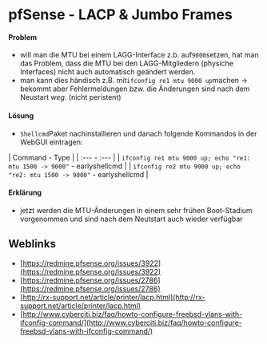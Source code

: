 # pfSense - LACP & Jumbo Frames


#### Problem

* will man die MTU bei einem LAGG-Interface z.b. auf`9000`setzen, hat man das Problem, dass die MTU bei den LAGG-Mitgliedern (physiche Interfaces) nicht auch automatisch geändert werden.
* man kann dies händisch z.B. mit`ifconfig re1 mtu 9000 up`machen → bekommt aber Fehlermeldungen bzw. die Änderungen sind nach dem Neustart _weg_. (nicht peristent)

#### Lösung
<!--more-->
* `Shellcmd`Paket nachinstallieren und danach folgende Kommandos in der WebGUI eintragen:


| Command - Type |
| :--- - :--- |
| `ifconfig re1 mtu 9000 up; echo "re1: mtu 1500 -> 9000"` - earlyshellcmd |
| `ifconfig re2 mtu 9000 up; echo "re2: mtu 1500 -> 9000"` - earlyshellcmd |



#### Erklärung

* jetzt werden die MTU-Änderungen in einem sehr frühen Boot-Stadium vorgenommen und sind nach dem Neutstart auch wieder verfügbar

## Weblinks

* [https://redmine.pfsense.org/issues/3922](https://redmine.pfsense.org/issues/3922)
* [https://redmine.pfsense.org/issues/2786](https://redmine.pfsense.org/issues/2786)
* [http://rx-support.net/article/printer/lacp.html](http://rx-support.net/article/printer/lacp.html)
* [http://www.cyberciti.biz/faq/howto-configure-freebsd-vlans-with-ifconfig-command/](http://www.cyberciti.biz/faq/howto-configure-freebsd-vlans-with-ifconfig-command/)



